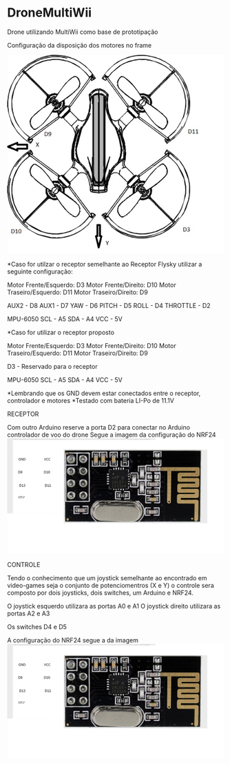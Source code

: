 # DroneMultiWii
Drone utilizando MultiWii como base de prototipação

Configuração da disposição dos motores no frame

![alt text](https://github.com/lhcbernardes/DroneMultiWii/blob/master/Esquema%20drone.jpg)

*Caso for utilzar o receptor semelhante ao Receptor Flysky utilizar a seguinte configuração:

Motor Frente/Esquerdo: D3
Motor Frente/Direito: D10
Motor Traseiro/Esquerdo: D11
Motor Traseiro/Direito: D9

AUX2 - D8
AUX1 - D7
YAW - D6
PITCH - D5
ROLL - D4
THROTTLE - D2

MPU-6050
SCL - A5
SDA - A4
VCC - 5V

*Caso for utilizar o receptor proposto

Motor Frente/Esquerdo: D3
Motor Frente/Direito: D10
Motor Traseiro/Esquerdo: D11
Motor Traseiro/Direito: D9

D3 - Reservado para o receptor

MPU-6050
SCL - A5
SDA - A4
VCC - 5V

*Lembrando que os GND devem estar conectados entre o receptor, controlador e motores
*Testado com bateria LI-Po de 11.1V

RECEPTOR

Com outro Arduino reserve a porta D2 para conectar no Arduino controlador de voo do drone
Segue a imagem da configuração do NRF24
![alt text](https://github.com/lhcbernardes/DroneMultiWii/blob/master/NRF.jpg)

CONTROLE

Tendo o conhecimento que um joystick semelhante ao encontrado em video-games seja o conjunto de potenciomentros (X e Y)
o controle sera composto por dois joysticks, dois switches, um Arduino e NRF24.

O joystick esquerdo utilizara as portas A0 e A1
O joystick direito utilizara as portas A2 e A3

Os switches D4 e D5

A configuração do NRF24 segue a da imagem
![alt text](https://github.com/lhcbernardes/DroneMultiWii/blob/master/NRF.jpg)






